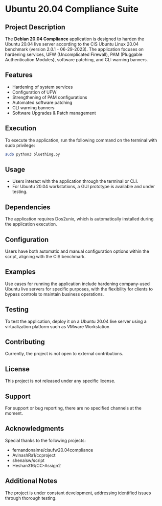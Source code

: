 # Ubuntu 20.04 Compliance Suite

## Project Description

The **Debian 20.04 Compliance** application is designed to harden the Ubuntu 20.04 live server according to the CIS Ubuntu Linux 20.04 benchmark (version 2.0.1 - 06-29-2023). The application focuses on hardening services, UFW (Uncomplicated Firewall), PAM (Pluggable Authentication Modules), software patching, and CLI warning banners.

## Features

- Hardening of system services
- Configuration of UFW
- Strengthening of PAM configurations
- Automated software patching
- CLI warning banners
- Software Upgrades & Patch management

## Execution

To execute the application, run the following command on the terminal with sudo privilege:

```bash
sudo python3 bluething.py
```

## Usage

- Users interact with the application through the terminal or CLI.
- For Ubuntu 20.04 workstations, a GUI prototype is available and under testing.

## Dependencies

The application requires Dos2unix, which is automatically installed during the application execution.

## Configuration

Users have both automatic and manual configuration options within the script, aligning with the CIS benchmark.

## Examples

Use cases for running the application include hardening company-used Ubuntu live servers for specific purposes, with the flexibility for clients to bypass controls to maintain business operations.

## Testing

To test the application, deploy it on a Ubuntu 20.04 live server using a virtualization platform such as VMware Workstation.

## Contributing

Currently, the project is not open to external contributions.

## License

This project is not released under any specific license.

## Support

For support or bug reporting, there are no specified channels at the moment.

## Acknowledgments

Special thanks to the following projects:

- fernandonaime/cisufw20.04compliance
- AvinashRa1/ccproject
- shenalsw/script
- Heshan316/CC-Assign2

## Additional Notes

The project is under constant development, addressing identified issues through thorough testing.
